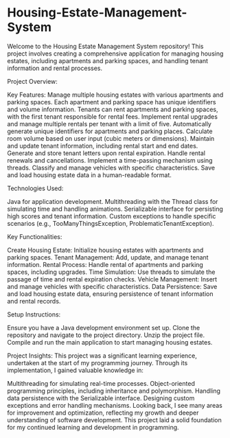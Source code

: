 # Housing-Estate-Management-System

Welcome to the Housing Estate Management System repository! This project involves creating a comprehensive application for managing housing estates, including apartments and parking spaces, and handling tenant information and rental processes.

Project Overview:

Key Features:
Manage multiple housing estates with various apartments and parking spaces.
Each apartment and parking space has unique identifiers and volume information.
Tenants can rent apartments and parking spaces, with the first tenant responsible for rental fees.
Implement rental upgrades and manage multiple rentals per tenant with a limit of five.
Automatically generate unique identifiers for apartments and parking places.
Calculate room volume based on user input (cubic meters or dimensions).
Maintain and update tenant information, including rental start and end dates.
Generate and store tenant letters upon rental expiration.
Handle rental renewals and cancellations.
Implement a time-passing mechanism using threads.
Classify and manage vehicles with specific characteristics.
Save and load housing estate data in a human-readable format.

Technologies Used:

Java for application development.
Multithreading with the Thread class for simulating time and handling animations.
Serializable interface for persisting high scores and tenant information.
Custom exceptions to handle specific scenarios (e.g., TooManyThingsException, ProblematicTenantException).

Key Functionalities:

Create Housing Estate: Initialize housing estates with apartments and parking spaces.
Tenant Management: Add, update, and manage tenant information.
Rental Process: Handle rental of apartments and parking spaces, including upgrades.
Time Simulation: Use threads to simulate the passage of time and rental expiration checks.
Vehicle Management: Insert and manage vehicles with specific characteristics.
Data Persistence: Save and load housing estate data, ensuring persistence of tenant information and rental records.

Setup Instructions:

Ensure you have a Java development environment set up.
Clone the repository and navigate to the project directory.
Unzip the project file.
Compile and run the main application to start managing housing estates.

Project Insights:
This project was a significant learning experience, undertaken at the start of my programming journey. Through its implementation, I gained valuable knowledge in:

Multithreading for simulating real-time processes.
Object-oriented programming principles, including inheritance and polymorphism.
Handling data persistence with the Serializable interface.
Designing custom exceptions and error handling mechanisms.
Looking back, I see many areas for improvement and optimization, reflecting my growth and deeper understanding of software development. This project laid a solid foundation for my continued learning and development in programming.
